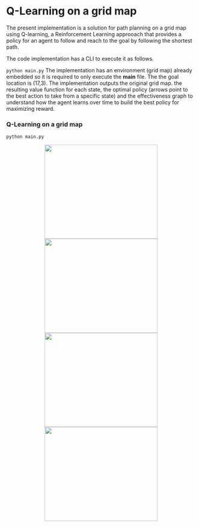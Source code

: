 # Q-Learning on a grid map

The present implementation is a solution for path planning on a grid map using Q-learning, a Reinforcement Learning approoach that provides a policy for an agent to follow and reach to the goal by following the shortest path.

The code implementation has a CLI to execute it as follows.

`python main.py` The implementation has an environment (grid map) already embedded so it is required to only execute the **main** file. The the goal location is (17,3). The implementation outputs the original grid map. the resulting value function for each state, the optimal policy (arrows point to the best action to take from a specific state) and the effectiveness graph to understand how the agent learns over time to build the best policy for maximizing reward.






### Q-Learning on a grid map

`python main.py`

<p align="center">
<img src="https://drive.google.com/uc?export=view&id=1jXbKApxJH88ey58tkU0GMmSv4wCzxBCz" width="300" height="250" />
<img src="https://drive.google.com/uc?export=view&id=1_kf1Lz433TD4piki0DvjzMa6aNaQrLx5" width="300" height="250" />
<img src="https://drive.google.com/uc?export=view&id=1aVUoyMajDNvfS2Fken6zYn8VDX14lgMv" width="300" height="250" />
<img src="https://drive.google.com/uc?export=view&id=1y6ZFcqDsDOosbCRUnTss2Pc-PAdT8Ety" width="300" height="250" />
</p>



